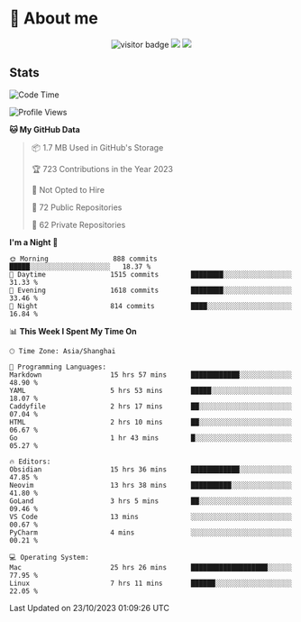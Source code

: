 <!-- ![](https://youpai.roccoshi.top/img/20200804214216.png) -->

# 🧐 About me
 
<p align="center">
<img src="https://visitor-badge.laobi.icu/badge?page_id=Lincest.Lincest&title=hits" alt="visitor badge"/>
<a href="mailto:imroccoshi@gmail.com"><img src="https://img.shields.io/badge/gmail-imroccoshi%40gmail.com-red"></a>
<a href="https://blog.roccoshi.top"><img src="https://img.shields.io/badge/blog-roccoshi-green"></a>
</p>

## Stats

<!--START_SECTION:waka-->
![Code Time](http://img.shields.io/badge/Code%20Time-665%20hrs%2045%20mins-blue)

![Profile Views](http://img.shields.io/badge/Profile%20Views-0-blue)

**🐱 My GitHub Data** 

> 📦 1.7 MB Used in GitHub's Storage 
 > 
> 🏆 723 Contributions in the Year 2023
 > 
> 🚫 Not Opted to Hire
 > 
> 📜 72 Public Repositories 
 > 
> 🔑 62 Private Repositories 
 > 
**I'm a Night 🦉** 

```text
🌞 Morning                888 commits         █████░░░░░░░░░░░░░░░░░░░░   18.37 % 
🌆 Daytime                1515 commits        ████████░░░░░░░░░░░░░░░░░   31.33 % 
🌃 Evening                1618 commits        ████████░░░░░░░░░░░░░░░░░   33.46 % 
🌙 Night                  814 commits         ████░░░░░░░░░░░░░░░░░░░░░   16.84 % 
```


📊 **This Week I Spent My Time On** 

```text
🕑︎ Time Zone: Asia/Shanghai

💬 Programming Languages: 
Markdown                 15 hrs 57 mins      ████████████░░░░░░░░░░░░░   48.90 % 
YAML                     5 hrs 53 mins       █████░░░░░░░░░░░░░░░░░░░░   18.07 % 
Caddyfile                2 hrs 17 mins       ██░░░░░░░░░░░░░░░░░░░░░░░   07.04 % 
HTML                     2 hrs 10 mins       ██░░░░░░░░░░░░░░░░░░░░░░░   06.67 % 
Go                       1 hr 43 mins        █░░░░░░░░░░░░░░░░░░░░░░░░   05.27 % 

🔥 Editors: 
Obsidian                 15 hrs 36 mins      ████████████░░░░░░░░░░░░░   47.85 % 
Neovim                   13 hrs 38 mins      ██████████░░░░░░░░░░░░░░░   41.80 % 
GoLand                   3 hrs 5 mins        ██░░░░░░░░░░░░░░░░░░░░░░░   09.46 % 
VS Code                  13 mins             ░░░░░░░░░░░░░░░░░░░░░░░░░   00.67 % 
PyCharm                  4 mins              ░░░░░░░░░░░░░░░░░░░░░░░░░   00.21 % 

💻 Operating System: 
Mac                      25 hrs 26 mins      ███████████████████░░░░░░   77.95 % 
Linux                    7 hrs 11 mins       ██████░░░░░░░░░░░░░░░░░░░   22.05 % 
```


 Last Updated on 23/10/2023 01:09:26 UTC
<!--END_SECTION:waka-->


